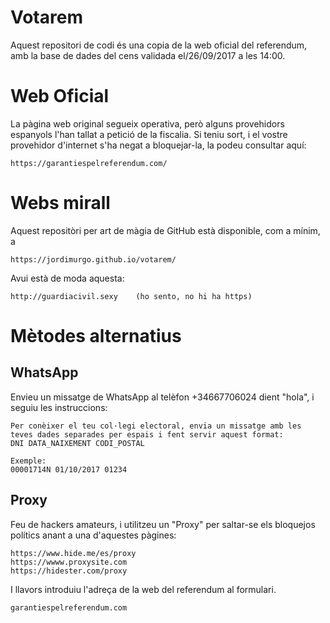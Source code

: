 # Votarem

Aquest repositori de codi és una copia de la web oficial del referendum, amb la base de dades del cens validada el/26/09/2017 a les 14:00.

# Web Oficial

La pàgina web original segueix operativa, però alguns provehidors espanyols l'han tallat a petició de la fiscalia.
Si teniu sort, i el vostre provehidor d'internet s'ha negat a bloquejar-la, la podeu consultar aquí:

    https://garantiespelreferendum.com/

# Webs mirall

Aquest repositòri per art de màgia de GitHub està disponible, com a mínim, a

    https://jordimurgo.github.io/votarem/

Avui està de moda aquesta:

    http://guardiacivil.sexy    (ho sento, no hi ha https)

# Mètodes alternatius

## WhatsApp
Envieu un missatge de WhatsApp al telèfon +34667706024 dient "hola", i seguiu les instruccions:

    Per conèixer el teu col·legi electoral, envia un missatge amb les teves dades separades per espais i fent servir aquest format: 
    DNI DATA_NAIXEMENT CODI_POSTAL

    Exemple:
    00001714N 01/10/2017 01234

## Proxy
Feu de hackers amateurs, i utilitzeu un "Proxy" per saltar-se els bloquejos polítics anant a una d'aquestes pàgines:

    https://www.hide.me/es/proxy
    https://wwww.proxysite.com
    https://hidester.com/proxy

I llavors introduiu l'adreça de la web del referendum al formulari.

    garantiespelreferendum.com

